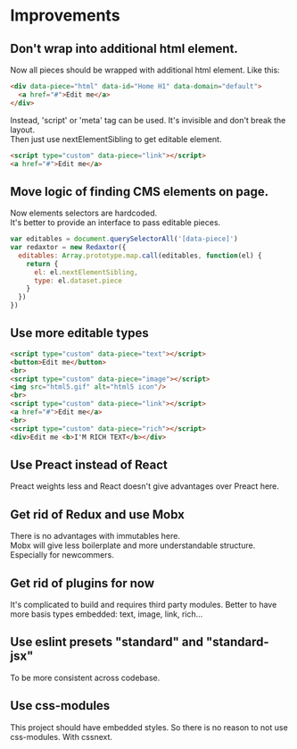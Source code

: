 # Improvements
## Don't wrap into additional html element.
Now all pieces should be wrapped with additional html element. Like this:
```html
<div data-piece="html" data-id="Home H1" data-domain="default">
  <a href="#">Edit me</a>
</div>
```

Instead, 'script' or 'meta' tag can be used. It's invisible and don't break the layout.  
Then just use nextElementSibling to get editable element.
```html
<script type="custom" data-piece="link"></script>
<a href="#">Edit me</a>
```
## Move logic of finding CMS elements on page.
Now elements selectors are hardcoded.  
It's better to provide an interface to pass editable pieces.
```js
var editables = document.querySelectorAll('[data-piece]')
var redaxtor = new Redaxtor({
  editables: Array.prototype.map.call(editables, function(el) {
    return {
      el: el.nextElementSibling,
      type: el.dataset.piece
    }
  })
})
```

## Use more editable types
```html
<script type="custom" data-piece="text"></script>
<button>Edit me</button>
<br>
<script type="custom" data-piece="image"></script>
<img src="html5.gif" alt="html5 icon"/>
<br>
<script type="custom" data-piece="link"></script>
<a href="#">Edit me</a>
<br>
<script type="custom" data-piece="rich"></script>
<div>Edit me <b>I'M RICH TEXT</b></div>
```

## Use Preact instead of React
Preact weights less and React doesn't give advantages over Preact here.

## Get rid of Redux and use Mobx
There is no advantages with immutables here.  
Mobx will give less boilerplate and more understandable structure. Especially for newcommers.

## Get rid of plugins for now
It's complicated to build and requires third party modules.
Better to have more basis types embedded: text, image, link, rich...

## Use eslint presets "standard" and "standard-jsx"
To be more consistent across codebase.

## Use css-modules
This project should have embedded styles.
So there is no reason to not use css-modules.
With cssnext.